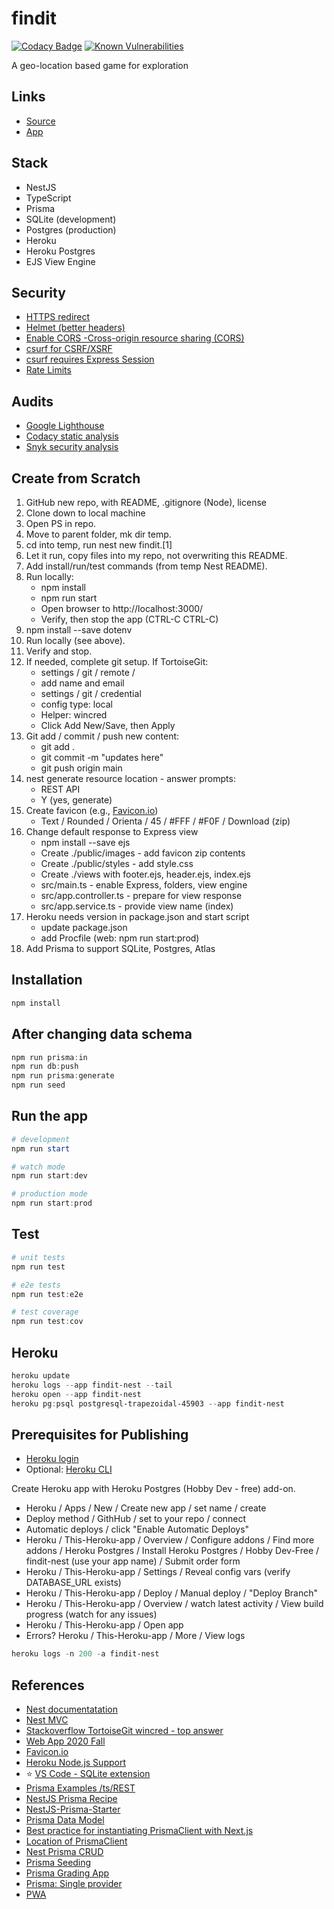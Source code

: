 # findit

[![Codacy Badge](https://api.codacy.com/project/badge/Grade/b8af046fddad4bfeb391a744eec156f2)](https://app.codacy.com/gh/denisecase/findit?utm_source=github.com&utm_medium=referral&utm_content=denisecase/findit&utm_campaign=Badge_Grade_Settings)
[![Known Vulnerabilities](https://snyk.io/test/github/denisecase/findit/badge.svg)](https://snyk.io/test/github/denisecase/findit)

A geo-location based game for exploration

## Links

- [Source](https://github.com/denisecase/findit)
- [App](https://findit-nest.herokuapp.com/)

## Stack

- NestJS
- TypeScript
- Prisma 
- SQLite (development)
- Postgres (production)
- Heroku
- Heroku Postgres
- EJS View Engine

## Security

- [HTTPS redirect](https://www.npmjs.com/package/heroku-ssl-redirect)
- [Helmet (better headers)](https://stackoverflow.com/questions/56116660/how-to-use-helmet-js-from-typescript)
- [Enable CORS -Cross-origin resource sharing (CORS)](https://ru-nestjs-docs.netlify.app/techniques/security)
- [csurf for CSRF/XSRF](https://ru-nestjs-docs.netlify.app/techniques/security)
- [csurf requires Express Session](https://www.npmjs.com/package/express-session)
- [Rate Limits](https://ru-nestjs-docs.netlify.app/techniques/security)

## Audits

- [Google Lighthouse](https://developers.google.com/web/tools/lighthouse)
- [Codacy static analysis](https://www.codacy.com/)
- [Snyk security analysis](https://app.snyk.io/org/denisecase)

## Create from Scratch

1. GitHub new repo, with README, .gitignore (Node), license
2. Clone down to local machine
3. Open PS in repo. 
4. Move to parent folder, mk dir temp. 
5. cd into temp, run nest new findit.[1]
6. Let it run, copy files into my repo, not overwriting this README.
7. Add install/run/test commands (from temp Nest README). 
8. Run locally: 
   - npm install
   - npm run start
   - Open browser to http://localhost:3000/
   - Verify, then stop the app (CTRL-C CTRL-C)
9. npm install --save dotenv 
10. Run locally (see above).
11. Verify and stop.
12. If needed, complete git setup. If TortoiseGit:
    - settings / git / remote / 
    - add name and email
    - settings / git / credential
    - config type: local
    - Helper: wincred
    - Click Add New/Save, then Apply
13. Git add / commit / push new content:
    - git add .
    - git commit -m "updates here"
    - git push origin main
14. nest generate resource location - answer prompts:
    - REST API
    - Y (yes, generate)
15. Create favicon (e.g., [Favicon.io](https://favicon.io/))
    - Text / Rounded / Orienta / 45 / #FFF / #F0F / Download (zip)
16. Change default response to Express view
    - npm install --save ejs
    - Create ./public/images - add favicon zip contents 
    - Create ./public/styles - add style.css 
    - Create ./views with footer.ejs, header.ejs, index.ejs
    - src/main.ts - enable Express, folders, view engine
    - src/app.controller.ts - prepare for view response
    - src/app.service.ts - provide view name (index)
17. Heroku needs version in package.json and start script
    - update package.json 
    - add Procfile (web: npm run start:prod)
18. Add Prisma to support SQLite, Postgres, Atlas

## Installation

```Powershell
npm install
```

## After changing data schema

```Powershell
npm run prisma:in
npm run db:push
npm run prisma:generate
npm run seed
```

## Run the app

```Powershell
# development
npm run start

# watch mode
npm run start:dev

# production mode
npm run start:prod
```

## Test

```Powershell
# unit tests
npm run test

# e2e tests
npm run test:e2e

# test coverage
npm run test:cov
```

## Heroku

```PowerShell
heroku update
heroku logs --app findit-nest --tail
heroku open --app findit-nest
heroku pg:psql postgresql-trapezoidal-45903 --app findit-nest
```

## Prerequisites for Publishing

- [Heroku login](https://id.heroku.com/login)
- Optional: [Heroku CLI](https://devcenter.heroku.com/articles/getting-started-with-nodejs#set-up)

Create Heroku app with Heroku Postgres (Hobby Dev - free) add-on.

- Heroku / Apps / New / Create new app / set name / create
- Deploy method / GithHub / set to your repo / connect
- Automatic deploys / click "Enable Automatic Deploys"
- Heroku / This-Heroku-app / Overview / Configure addons / Find more addons / Heroku Postgres / Install Heroku Postgres / Hobby Dev-Free / findit-nest (use your app name) / Submit order form
- Heroku / This-Heroku-app / Settings / Reveal config vars (verify  DATABASE_URL exists)
- Heroku / This-Heroku-app / Deploy / Manual deploy / "Deploy Branch"
- Heroku / This-Heroku-app / Overview / watch latest activity / View build progress (watch for any issues)
- Heroku / This-Heroku-app / Open app 
- Errors? Heroku / This-Heroku-app / More / View logs

```Powershell
heroku logs -n 200 -a findit-nest
```

## References

- [Nest documentatation](https://docs.nestjs.com/)
- [Nest MVC](https://docs.nestjs.com/techniques/mvc)
- [Stackoverflow TortoiseGit wincred - top answer](https://stackoverflow.com/questions/14000173/tortoisegit-save-user-authentication-credentials)
- [Web App 2020 Fall](https://github.com/denisecase/findit)
- [Favicon.io](https://favicon.io/)
- [Heroku Node.js Support](https://devcenter.heroku.com/articles/nodejs-support)
- ⭐ [VS Code - SQLite extension](https://marketplace.visualstudio.com/items?itemName=alexcvzz.vscode-sqlite)
- [Prisma Examples /ts/REST](https://github.com/prisma/prisma-examples)
- [NestJS Prisma Recipe](https://docs.nestjs.com/recipes/prisma)
- [NestJS-Prisma-Starter](https://github.com/fivethree-team/nestjs-prisma-starter)
- [Prisma Data Model](https://www.prisma.io/docs/concepts/components/prisma-schema/data-model)
- [Best practice for instantiating PrismaClient with Next.js](https://www.prisma.io/docs/support/help-articles/nextjs-prisma-client-dev-practices)
- [Location of PrismaClient](https://www.prisma.io/docs/concepts/components/prisma-client/working-with-prismaclient/generating-prisma-client)
- [Nest Prisma CRUD](https://github.com/johannesschobel/nest-prisma-crud)
- [Prisma Seeding](https://www.prisma.io/docs/guides/application-lifecycle/seed-database)
- [Prisma Grading App](https://github.com/2color/real-world-grading-app)
- [Prisma: Single provider](https://github.com/prisma/prisma/issues/3834)
- [PWA](https://github.com/denisecase/js-gui-pwa-fact)

